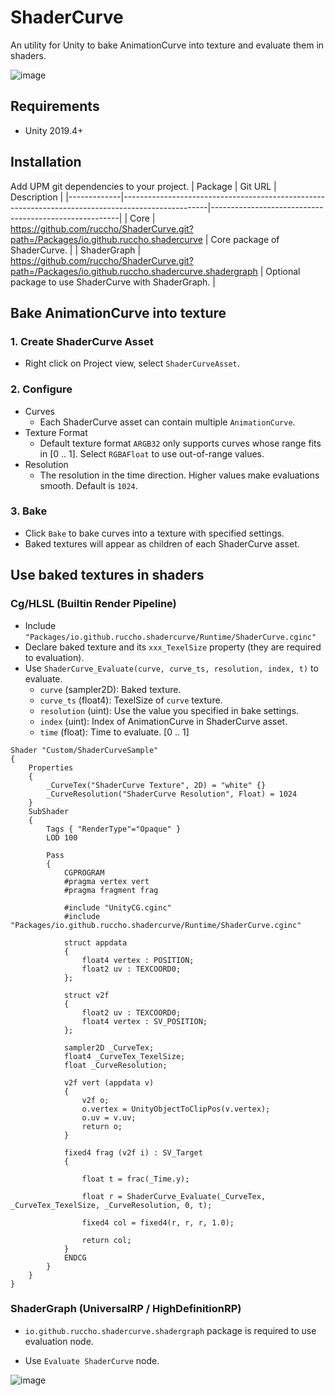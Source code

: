 # ShaderCurve

An utility for Unity to bake AnimationCurve into texture and evaluate them in shaders.

![image](https://user-images.githubusercontent.com/16096562/110019909-502d0600-7d6c-11eb-88cf-3419fcf0dc27.gif)

## Requirements

- Unity 2019.4+

## Installation

Add UPM git dependencies to your project.
| Package     | Git URL                                                                                           | Description                                           |
|-------------|---------------------------------------------------------------------------------------------------|-------------------------------------------------------|
| Core        | https://github.com/ruccho/ShaderCurve.git?path=/Packages/io.github.ruccho.shadercurve             | Core package of ShaderCurve.                          |
| ShaderGraph | https://github.com/ruccho/ShaderCurve.git?path=/Packages/io.github.ruccho.shadercurve.shadergraph | Optional package to use ShaderCurve with ShaderGraph. |

## Bake AnimationCurve into texture

### 1. Create ShaderCurve Asset
 - Right click on Project view, select `ShaderCurveAsset`.

### 2. Configure
 - Curves
    - Each ShaderCurve asset can contain multiple `AnimationCurve`.
 - Texture Format
    - Default texture format `ARGB32` only supports curves whose range fits in [0 .. 1]. Select `RGBAFloat` to use out-of-range values.
 - Resolution
    - The resolution in the time direction. Higher values make evaluations smooth. Default is `1024`.

### 3. Bake
- Click `Bake` to bake curves into a texture with specified settings.
- Baked textures will appear as children of each ShaderCurve asset.

## Use baked textures in shaders

### Cg/HLSL (Builtin Render Pipeline)

 - Include `"Packages/io.github.ruccho.shadercurve/Runtime/ShaderCurve.cginc"`
 - Declare baked texture and its `xxx_TexelSize` property (they are required to evaluation).
 - Use `ShaderCurve_Evaluate(curve, curve_ts, resolution, index, t)` to evaluate.
    - `curve` (sampler2D): Baked texture.
    - `curve_ts` (float4): TexelSize of `curve` texture.
    - `resolution` (uint): Use the value you specified in bake settings.
    - `index` (uint): Index of AnimationCurve in ShaderCurve asset.
    - `time` (float): Time to evaluate. [0 .. 1]

```c:ShaderCurveSample.shader
Shader "Custom/ShaderCurveSample"
{
    Properties
    {
        _CurveTex("ShaderCurve Texture", 2D) = "white" {}
        _CurveResolution("ShaderCurve Resolution", Float) = 1024
    }
    SubShader
    {
        Tags { "RenderType"="Opaque" }
        LOD 100

        Pass
        {
            CGPROGRAM
            #pragma vertex vert
            #pragma fragment frag

            #include "UnityCG.cginc"
            #include "Packages/io.github.ruccho.shadercurve/Runtime/ShaderCurve.cginc"

            struct appdata
            {
                float4 vertex : POSITION;
                float2 uv : TEXCOORD0;
            };

            struct v2f
            {
                float2 uv : TEXCOORD0;
                float4 vertex : SV_POSITION;
            };

            sampler2D _CurveTex;
            float4 _CurveTex_TexelSize;
            float _CurveResolution;

            v2f vert (appdata v)
            {
                v2f o;
                o.vertex = UnityObjectToClipPos(v.vertex);
                o.uv = v.uv;
                return o;
            }

            fixed4 frag (v2f i) : SV_Target
            {

                float t = frac(_Time.y);

                float r = ShaderCurve_Evaluate(_CurveTex, _CurveTex_TexelSize, _CurveResolution, 0, t);

                fixed4 col = fixed4(r, r, r, 1.0);
                
                return col;
            }
            ENDCG
        }
    }
}

```

### ShaderGraph (UniversalRP / HighDefinitionRP)

 - `io.github.ruccho.shadercurve.shadergraph` package is required to use evaluation node.

 - Use `Evaluate ShaderCurve` node.
 
 ![image](https://user-images.githubusercontent.com/16096562/110014344-08a37b80-7d66-11eb-97a3-7fabd5242e7c.png)